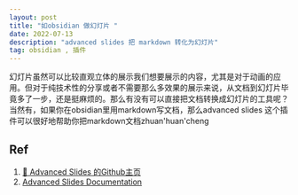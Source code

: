 ```yaml
---
layout: post
title: "如obsidian 做幻灯片 "
date: 2022-07-13
description: "advanced slides 把 markdown 转化为幻灯片"
tag: obsidian , 插件
---       
```


幻灯片虽然可以比较直观立体的展示我们想要展示的内容，尤其是对于动画的应用。但对于纯技术性的分享或者不需要那么多效果的展示来说，从文档到幻灯片毕竟多了一步，还是挺麻烦的。那么有没有可以直接把文档转换成幻灯片的工具呢？ 当然有，如果你在obsidian里用markdown写文档，那么advanced slides 这个插件可以很好地帮助你把markdown文档zhuan'huan'cheng







##  Ref  
1. [🚀 Advanced Slides 的Github主页](https://github.com/MSzturc/obsidian-advanced-slides)  
2. [Advanced Slides Documentation](https://mszturc.github.io/obsidian-advanced-slides/)
